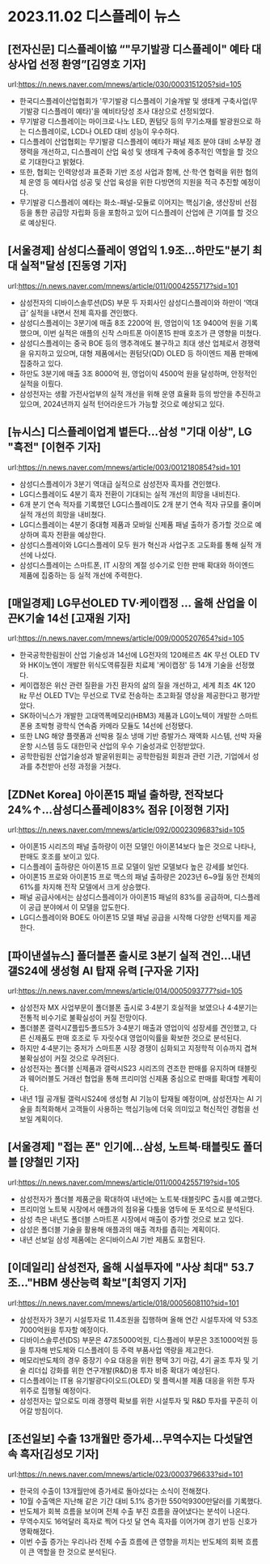 # 2023.11.02 디스플레이 뉴스

## [전자신문] 디스플레이協 “"무기발광 디스플레이" 예타 대상사업 선정 환영”[김영호 기자]
url:https://n.news.naver.com/mnews/article/030/0003151205?sid=105
- 한국디스플레이산업협회가 '무기발광 디스플레이 기술개발 및 생태계 구축사업(무기발광 디스플레이 예타)'을 예비타당성 조사 대상으로 선정되었다.
- 무기발광 디스플레이는 마이크로·나노 LED, 퀀텀닷 등의 무기소재를 발광원으로 하는 디스플레이로, LCD나 OLED 대비 성능이 우수하다.
- 디스플레이 산업협회는 무기발광 디스플레이 예타가 패널 제조 분야 대비 소부장 경쟁력을 개선하고, 디스플레이 산업 육성 및 생태계 구축에 중추적인 역할을 할 것으로 기대한다고 밝혔다.
- 또한, 협회는 인력양성과 표준화 기반 조성 사업과 함께, 산·학·연 협력을 위한 협의체 운영 등 예타사업 성공 및 산업 육성을 위한 다방면의 지원을 적극 추진할 예정이다.
- 무기발광 디스플레이 예타는 화소-패널-모듈로 이어지는 핵심기술, 생산장비 선점 등을 통한 공급망 자립화 등을 포함하고 있어 디스플레이 산업에 큰 기여를 할 것으로 예상된다.

## [서울경제] 삼성디스플레이 영업익 1.9조…하만도"분기 최대 실적"달성 [진동영 기자]
url:https://n.news.naver.com/mnews/article/011/0004255717?sid=101
- 삼성전자의 디바이스솔루션(DS) 부문 두 자회사인 삼성디스플레이와 하만이 ‘역대급’ 실적을 내면서 전체 흑자를 견인했다.
- 삼성디스플레이는 3분기에 매출 8조 2200억 원, 영업이익 1조 9400억 원을 기록했으며, 이번 실적은 애플의 신작 스마트폰 아이폰15 판매 호조가 큰 영향을 미쳤다.
- 삼성디스플레이는 중국 BOE 등의 맹추격에도 불구하고 최대 생산 업체로서 경쟁력을 유지하고 있으며, 대형 제품에서는 퀀텀닷(QD) OLED 등 하이엔드 제품 판매에 집중하고 있다.
- 하만도 3분기에 매출 3조 8000억 원, 영업이익 4500억 원을 달성하며, 안정적인 실적을 이뤘다.
- 삼성전자는 생활 가전사업부의 실적 개선을 위해 운영 효율화 등의 방안을 추진하고 있으며, 2024년까지 실적 턴어라운드가 가능할 것으로 예상되고 있다.

## [뉴시스] 디스플레이업계 볕든다…삼성 "기대 이상", LG "흑전" [이현주 기자]
url:https://n.news.naver.com/mnews/article/003/0012180854?sid=101
- 삼성디스플레이가 3분기 역대급 실적으로 삼성전자 흑자를 견인했다.
- LG디스플레이도 4분기 흑자 전환이 기대되는 실적 개선의 희망을 내비친다.
- 6개 분기 연속 적자를 기록했던 LG디스플레이도 2개 분기 연속 적자 규모를 줄이며 실적 개선의 희망을 내비쳤다.
- LG디스플레이는 4분기 중대형 제품과 모바일 신제품 패널 출하가 증가할 것으로 예상하며 흑자 전환을 예상한다.
- 삼성디스플레이와 LG디스플레이 모두 원가 혁신과 사업구조 고도화를 통해 실적 개선에 나섰다.
- 삼성디스플레이는 스마트폰, IT 시장의 계절 성수기로 인한 판매 확대와 하이엔드 제품에 집중하는 등 실적 개선에 주력한다.

## [매일경제] LG무선OLED TV·케이캡정 … 올해 산업을 이끈K기술 14선 [고재원 기자]
url:https://n.news.naver.com/mnews/article/009/0005207654?sid=105
- 한국공학한림원이 산업 기술성과 14선에 LG전자의 120헤르츠 4K 무선 OLED TV와 HK이노엔이 개발한 위식도역류질환 치료제 '케이캡정' 등 14개 기술을 선정했다.
- 케이캡정은 위산 관련 질환을 가진 환자의 삶의 질을 개선하고, 세계 최초 4K 120㎐ 무선 OLED TV는 무선으로 TV로 전송하는 초고화질 영상을 제공한다고 평가받았다.
- SK하이닉스가 개발한 고대역폭메모리(HBM3) 제품과 LG이노텍이 개발한 스마트폰용 초박형 광학식 연속줌 카메라 모듈도 14선에 선정됐다.
- 또한 LNG 해양 플랫폼과 선박용 질소 냉매 기반 증발가스 재액화 시스템, 선박 자율운항 시스템 등도 대한민국 산업의 우수 기술성과로 인정받았다.
- 공학한림원 산업기술성과 발굴위원회는 공학한림원 회원과 관련 기관, 기업에서 성과를 추천받아 선정 과정을 거쳤다.

## [ZDNet Korea] 아이폰15 패널 출하량, 전작보다 24%↑…삼성디스플레이83% 점유 [이정현 기자]
url:https://n.news.naver.com/mnews/article/092/0002309683?sid=105
- 아이폰15 시리즈의 패널 출하량이 이전 모델인 아이폰14보다 높은 것으로 나타나, 판매도 호조를 보이고 있다.
- 디스플레이 출하량은 아이폰15 프로 모델이 일반 모델보다 높은 강세를 보인다.
- 아이폰15 프로와 아이폰15 프로 맥스의 패널 출하량은 2023년 6~9월 동안 전체의 61%를 차지해 전작 모델에서 크게 상승했다.
- 패널 공급사에서는 삼성디스플레이가 아이폰15 패널의 83%를 공급하며, 디스플레이 공급 분야에서 이 모델을 압도한다.
- LG디스플레이와 BOE도 아이폰15 모델 패널 공급을 시작해 다양한 선택지를 제공한다.

## [파이낸셜뉴스] 폴더블폰 출시로 3분기 실적 견인...내년 갤S24에 생성형 AI 탑재 유력 [구자윤 기자]
url:https://n.news.naver.com/mnews/article/014/0005093777?sid=105
- 삼성전자 MX 사업부문이 폴더블폰 출시로 3·4분기 호실적을 보였으나 4·4분기는 전통적 비수기로 불확실성이 커질 전망이다.
- 폴더블폰 갤럭시Z플립5·폴드5가 3·4분기 매출과 영업이익 성장세를 견인했고, 다른 신제품도 판매 호조로 두 자릿수대 영업이익률을 확보한 것으로 분석된다.
- 하지만 4·4분기는 중저가 스마트폰 시장 경쟁이 심화되고 지정학적 이슈까지 겹쳐 불확실성이 커질 것으로 우려된다.
- 삼성전자는 폴더블 신제품과 갤럭시S23 시리즈의 견조한 판매를 유지하며 태블릿과 웨어러블도 거래선 협업을 통해 프리미엄 신제품 중심으로 판매를 확대할 계획이다.
- 내년 1월 공개될 갤럭시S24에 생성형 AI 기능이 탑재될 예정이며, 삼성전자는 AI 기술을 최적화해서 고객들이 사용하는 핵심기능에 더욱 의미있고 혁신적인 경험을 선보일 계획이다.

## [서울경제] "접는 폰" 인기에…삼성, 노트북·태블릿도 폴더블 [양철민 기자]
url:https://n.news.naver.com/mnews/article/011/0004255719?sid=105
- 삼성전자가 폴더블 제품군을 확대하여 내년에는 노트북·태블릿PC 출시를 예고했다.
- 프리미엄 노트북 시장에서 애플과의 점유율 다툼을 염두에 둔 포석으로 분석된다.
- 삼성 측은 내년도 폴더블 스마트폰 시장에서 매출이 증가할 것으로 보고 있다.
- 삼성은 폴더블 기술을 활용해 애플과의 매출 격차를 좁히는 계획이다.
- 내년 선보일 삼성 제품에는 온디바이스AI 기반 제품도 포함된다.

## [이데일리] 삼성전자, 올해 시설투자에 "사상 최대" 53.7조…"HBM 생산능력 확보"[최영지 기자]
url:https://n.news.naver.com/mnews/article/018/0005608110?sid=101
- 삼성전자가 3분기 시설투자로 11.4조원을 집행하며 올해 연간 시설투자에 약 53조7000억원을 투자할 예정이다.
- 디바이스솔루션(DS) 부문은 47조5000억원, 디스플레이 부문은 3조1000억원 등을 투자해 반도체와 디스플레이 등 주력 부품사업 역량을 제고한다.
- 메모리반도체의 경우 중장기 수요 대응을 위한 평택 3기 마감, 4기 골조 투자 및 기술 리더십 강화를 위한 연구개발(R&D)용 투자 비중 확대가 예상된다.
- 디스플레이는 IT용 유기발광다이오드(OLED) 및 플렉시블 제품 대응을 위한 투자 위주로 집행될 예정이다.
- 삼성전자는 앞으로도 미래 경쟁력 확보를 위한 시설투자 및 R&D 투자를 꾸준히 이어갈 방침이다.

## [조선일보] 수출 13개월만 증가세...무역수지는 다섯달연속 흑자[김성모 기자]
url:https://n.news.naver.com/mnews/article/023/0003796633?sid=101
- 한국의 수출이 13개월만에 증가세로 돌아섰다는 소식이 전해졌다.
- 10월 수출액은 지난해 같은 기간 대비 5.1% 증가한 550억9300만달러를 기록했다.
- 반도체가 회복 흐름을 보이며 전체 수출 부진 흐름을 끊어냈다는 분석이 나온다.
- 무역수지도 16억달러 흑자로 찍어 다섯 달 연속 흑자를 이어가며 경기 반등 신호가 명확해졌다.
- 이번 수출 증가는 우리나라 전체 수출 흐름에 큰 영향을 끼치는 반도체의 회복 흐름이 큰 역할을 한 것으로 분석된다.